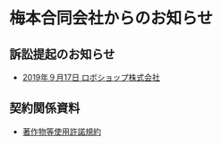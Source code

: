 # 梅本合同会社からのお知らせ

## 訴訟提起のお知らせ
* [2019年９月17日 ロボショップ株式会社](lawsuit/20190917-roboshop.md)

## 契約関係資料
* [著作物等使用許諾規約](licensing.md)
